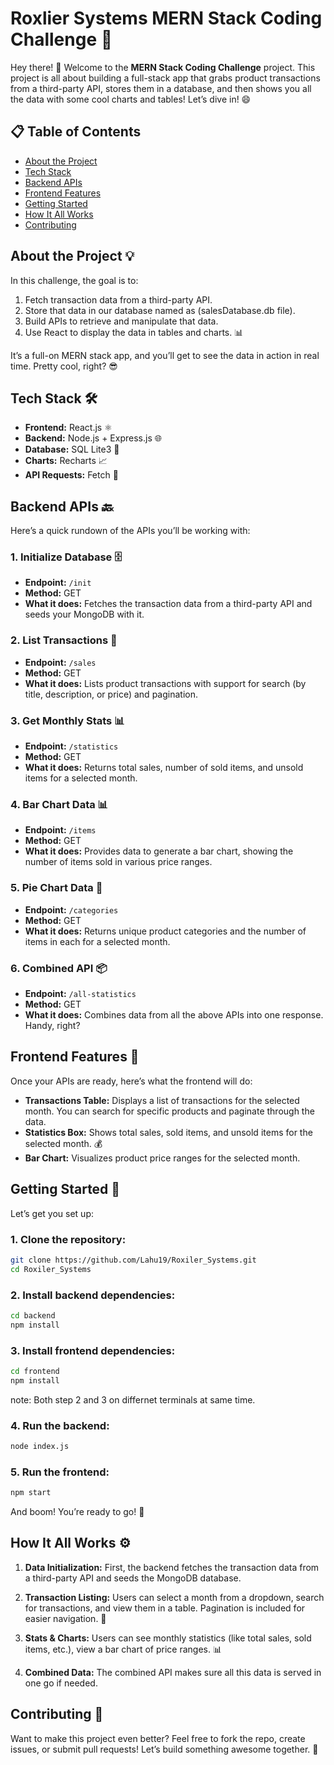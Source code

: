 # Roxlier Systems MERN Stack Coding Challenge 🚀

Hey there! 👋 Welcome to the **MERN Stack Coding Challenge** project. This project is all about building a full-stack app that grabs product transactions from a third-party API, stores them in a database, and then shows you all the data with some cool charts and tables! Let’s dive in! 😄

## 📋 Table of Contents
- [About the Project](#about-the-project)
- [Tech Stack](#tech-stack)
- [Backend APIs](#backend-apis)
- [Frontend Features](#frontend-features)
- [Getting Started](#getting-started)
- [How It All Works](#how-it-all-works)
- [Contributing](#contributing)

## About the Project 💡
In this challenge, the goal is to:
1. Fetch transaction data from a third-party API.
2. Store that data in our database named as (salesDatabase.db file).
3. Build APIs to retrieve and manipulate that data.
4. Use React to display the data in tables and charts. 📊

It’s a full-on MERN stack app, and you’ll get to see the data in action in real time. Pretty cool, right? 😎

## Tech Stack 🛠️
- **Frontend:** React.js ⚛️
- **Backend:** Node.js + Express.js 🌐
- **Database:** SQL Lite3 🍃
- **Charts:** Recharts 📈
- **API Requests:** Fetch 🔄

## Backend APIs 🔙
Here’s a quick rundown of the APIs you’ll be working with:

### 1. Initialize Database 🗄️
- **Endpoint:** `/init`
- **Method:** GET
- **What it does:** Fetches the transaction data from a third-party API and seeds your MongoDB with it.

### 2. List Transactions 💸
- **Endpoint:** `/sales`
- **Method:** GET
- **What it does:** Lists product transactions with support for search (by title, description, or price) and pagination.

### 3. Get Monthly Stats 📊
- **Endpoint:** `/statistics`
- **Method:** GET
- **What it does:** Returns total sales, number of sold items, and unsold items for a selected month.

### 4. Bar Chart Data 📊
- **Endpoint:** `/items`
- **Method:** GET
- **What it does:** Provides data to generate a bar chart, showing the number of items sold in various price ranges.

### 5. Pie Chart Data 🥧
- **Endpoint:** `/categories`
- **Method:** GET
- **What it does:** Returns unique product categories and the number of items in each for a selected month.

### 6. Combined API 📦
- **Endpoint:** `/all-statistics`
- **Method:** GET
- **What it does:** Combines data from all the above APIs into one response. Handy, right?

## Frontend Features 🎨
Once your APIs are ready, here’s what the frontend will do:

- **Transactions Table:** Displays a list of transactions for the selected month. You can search for specific products and paginate through the data.
- **Statistics Box:** Shows total sales, sold items, and unsold items for the selected month. 💰
- **Bar Chart:** Visualizes product price ranges for the selected month.

## Getting Started 🚀
Let’s get you set up:

### 1. Clone the repository:
```bash
git clone https://github.com/Lahu19/Roxiler_Systems.git
cd Roxiler_Systems
```

### 2. Install backend dependencies:
```bash
cd backend
npm install
```

### 3. Install frontend dependencies:
```bash
cd frontend
npm install
```
note: Both step 2 and 3 on differnet terminals at same time.


### 4. Run the backend:
```bash
node index.js
```

### 5. Run the frontend:
```bash
npm start
```

And boom! You’re ready to go! 🎉

## How It All Works ⚙️

1. **Data Initialization:** First, the backend fetches the transaction data from a third-party API and seeds the MongoDB database.
   
2. **Transaction Listing:** Users can select a month from a dropdown, search for transactions, and view them in a table. Pagination is included for easier navigation. 🔎

3. **Stats & Charts:** Users can see monthly statistics (like total sales, sold items, etc.), view a bar chart of price ranges. 📊

4. **Combined Data:** The combined API makes sure all this data is served in one go if needed.

## Contributing 🤝
Want to make this project even better? Feel free to fork the repo, create issues, or submit pull requests! Let’s build something awesome together. 💪
